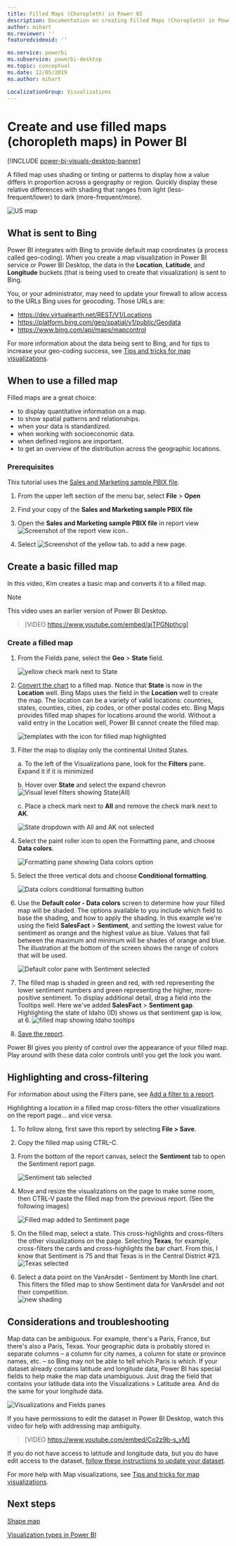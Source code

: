 ```yaml
---
title: Filled Maps (Choropleth) in Power BI
description: Documentation on creating Filled Maps (Choropleth) in Power BI
author: mihart
ms.reviewer: ''
featuredvideoid: ''

ms.service: powerbi
ms.subservice: powerbi-desktop
ms.topic: conceptual
ms.date: 12/05/2019
ms.author: mihart

LocalizationGroup: Visualizations
---
```

# Create and use filled maps (choropleth maps) in Power BI

[!INCLUDE [power-bi-visuals-desktop-banner](../includes/power-bi-visuals-desktop-banner.md)]

A filled map uses shading or tinting or patterns to display how a value differs in proportion across a geography or region.  Quickly display these relative differences with shading that ranges from light (less-frequent/lower) to dark (more-frequent/more).    

![US map](media/power-bi-visualization-filled-maps-choropleths/large-map.png)

## What is sent to Bing
Power BI integrates with Bing to provide default map coordinates (a process called geo-coding). When you create a map visualization in Power BI service or Power BI Desktop, the data in the **Location**, **Latitude**, and **Longitude** buckets (that is being used to create that visualization) is sent to Bing.

You, or your administrator, may need to update your firewall to allow access to the URLs Bing uses for geocoding.  Those URLs are:
- https://dev.virtualearth.net/REST/V1/Locations    
- https://platform.bing.com/geo/spatial/v1/public/Geodata    
- https://www.bing.com/api/maps/mapcontrol

For more information about the data being sent to Bing, and for tips to increase your geo-coding success, see [Tips and tricks for map visualizations](power-bi-map-tips-and-tricks.md).

## When to use a filled map
Filled maps are a great choice:

* to display quantitative information on a map.
* to show spatial patterns and relationships.
* when your data is standardized.
* when working with socioeconomic data.
* when defined regions are important.
* to get an overview of the distribution across the geographic locations.

### Prerequisites
This tutorial uses the [Sales and Marketing sample PBIX file](https://download.microsoft.com/download/9/7/6/9767913A-29DB-40CF-8944-9AC2BC940C53/Sales%20and%20Marketing%20Sample%20PBIX.pbix).
1. From the upper left section of the menu bar, select **File** > **Open**
   
2. Find your copy of the **Sales and Marketing sample PBIX file**

1. Open the **Sales and Marketing sample PBIX file** in report view ![Screenshot of the report view icon.](media/power-bi-visualization-kpi/power-bi-report-view.png).

1. Select ![Screenshot of the yellow tab.](media/power-bi-visualization-kpi/power-bi-yellow-tab.png) to add a new page.


## Create a basic filled map
In this video, Kim creates a basic map and converts it to a filled map.
   > [!NOTE]
   > This video uses an earlier version of Power BI Desktop.
   > 
   > 

> [VIDEO https://www.youtube.com/embed/ajTPGNpthcg]

### Create a filled map
1. From the Fields pane, select the **Geo** \> **State** field.    

   ![yellow check mark next to State](media/power-bi-visualization-filled-maps-choropleths/power-bi-state.png)
2. [Convert the chart](power-bi-report-change-visualization-type.md) to a filled map. Notice that **State** is now in the **Location** well. Bing Maps uses the field in the **Location** well to create the map.  The location can be a variety of valid locations: countries, states, counties, cities, zip codes, or other postal codes etc. Bing Maps provides filled map shapes for locations around the world. Without a valid entry in the Location well, Power BI cannot create the filled map.  

   ![templates with the icon for filled map highlighted](media/power-bi-visualization-filled-maps-choropleths/img003.png)
3. Filter the map to display only the continental United States.

   a.  To the left of the Visualizations pane, look for the **Filters** pane. Expand it if it is minimized

   b.  Hover over **State** and select the expand chevron  
   ![Visual level filters showing State(All)](media/power-bi-visualization-filled-maps-choropleths/img004.png)

   c.  Place a check mark next to **All** and remove the check mark next to **AK**.

   ![State dropdown with All and AK not selected](media/power-bi-visualization-filled-maps-choropleths/img005.png)
4. Select the paint roller icon to open the Formatting pane, and choose **Data colors**.

    ![Formatting pane showing Data colors option](media/power-bi-visualization-filled-maps-choropleths/power-bi-colors-data.png)

5. Select the three vertical dots and choose **Conditional formatting**.

    ![Data colors conditional formatting button](media/power-bi-visualization-filled-maps-choropleths/power-bi-conditional.png)

6. Use the **Default color - Data colors** screen to determine how your filled map will be shaded. The options available to you include which field to base the shading, and how to apply the shading. In this example we're using the field **SalesFact** > **Sentiment**, and setting the lowest value for sentiment as orange and the highest value as blue. Values that fall between the maximum and minimum will be shades of orange and blue. The illustration at the bottom of the screen shows the range of colors that will be used. 

    ![Default color pane with Sentiment selected](media/power-bi-visualization-filled-maps-choropleths/power-bi-sentiment-field.png)

7. The filled map is shaded in green and red, with red representing the lower sentiment numbers and green representing the higher, more-positive sentiment.  To display additional detail, drag a field into the Tooltips well.  Here we've added **SalesFact** > **Sentiment gap**. Highlighting the state of Idaho (ID) shows us that sentiment gap is low, at 6.
   ![filled map showing Idaho tooltips](media/power-bi-visualization-filled-maps-choropleths/power-bi-idaho-filled-map.png)

10. [Save the report](../service-report-save.md).

Power BI gives you plenty of control over the appearance of your filled map. Play around with these data color controls until you get the look you want. 

## Highlighting and cross-filtering
For information about using the Filters pane, see [Add a filter to a report](../power-bi-report-add-filter.md).

Highlighting a location in a filled map cross-filters the other visualizations on the report page... and vice versa.

1. To follow along, first save this report by selecting **File > Save**. 

2. Copy the filled map using CTRL-C.

3. From the bottom of the report canvas, select the **Sentiment** tab to open the Sentiment report page.

    ![Sentiment tab selected](media/power-bi-visualization-filled-maps-choropleths/power-bi-sentiment-tab.png)

4. Move and resize the visualizations on the page to make some room, then CTRL-V paste the filled map from the previous report. (See the following images)

   ![Filled map added to Sentiment page](media/power-bi-visualization-filled-maps-choropleths/power-bi-map.png)

5. On the filled map, select a state.  This cross-highlights and cross-filters the other visualizations on the page. Selecting **Texas**, for example, cross-filters the cards and cross-highlights the bar chart. From this, I know that Sentiment is 75 and that Texas is in the Central District #23.   
   ![Texas selected](media/power-bi-visualization-filled-maps-choropleths/power-bi-filter.png)
2. Select a data point on the VanArsdel - Sentiment by Month line chart. This filters the filled map to show Sentiment data for VanArsdel and not their competition.  
   ![new shading](media/power-bi-visualization-filled-maps-choropleths/power-bi-vanarsdel.png)

## Considerations and troubleshooting
Map data can be ambiguous.  For example, there's a Paris, France, but there's also a Paris, Texas. Your geographic data is probably stored in separate columns – a column for city names, a column for state or province names, etc. – so Bing may not be able to tell which Paris is which. If your dataset already contains latitude and longitude data, Power BI has special fields to help make the map data unambiguous. Just drag the field that contains your latitude data into the Visualizations \> Latitude area.  And do the same for your longitude data.    

![Visualizations and Fields panes](media/power-bi-visualization-filled-maps-choropleths/pbi-latitude.png)

If you have permissions to edit the dataset in Power BI Desktop, watch this video for help with addressing map ambiguity.

> [VIDEO https://www.youtube.com/embed/Co2z9b-s_yM]

If you do not have access to latitude and longitude data, but you do have edit access to the dataset, [follow these instructions to update your dataset](https://support.office.com/article/Maps-in-Power-View-8A9B2AF3-A055-4131-A327-85CC835271F7).

For more help with Map visualizations, see [Tips and tricks for map visualizations](../power-bi-map-tips-and-tricks.md).

## Next steps

[Shape map](desktop-shape-map.md)

[Visualization types in Power BI](power-bi-visualization-types-for-reports-and-q-and-a.md)
